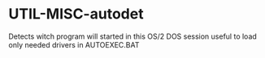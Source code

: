 # UTIL-MISC-autodet
Detects witch program will started in this OS/2 DOS session useful to load only needed drivers in AUTOEXEC.BAT
